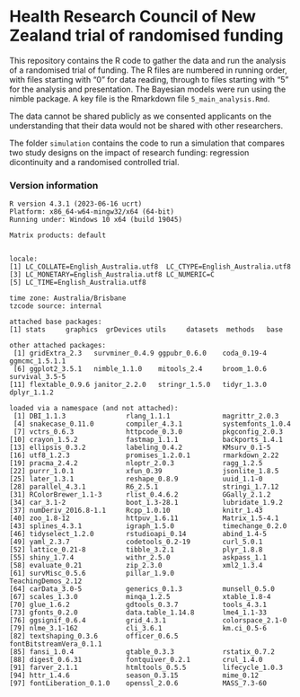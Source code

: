 # Health Research Council of New Zealand trial of randomised funding

This repository contains the R code to gather the data and run the analysis of a randomised trial of funding. The R files are numbered in running order, with files starting with “0” for data reading, through to files starting with “5” for the analysis and presentation. The Bayesian models were run using the nimble package. A key file is the Rmarkdown file `5_main_analysis.Rmd`.

The data cannot be shared publicly as we consented applicants on the understanding that their data would not be shared with other researchers.

The folder `simulation` contains the code to run a simulation that compares two study designs on the impact of research funding: regression dicontinuity and a randomised controlled trial.

### Version information

```
R version 4.3.1 (2023-06-16 ucrt)
Platform: x86_64-w64-mingw32/x64 (64-bit)
Running under: Windows 10 x64 (build 19045)

Matrix products: default


locale:
[1] LC_COLLATE=English_Australia.utf8  LC_CTYPE=English_Australia.utf8   
[3] LC_MONETARY=English_Australia.utf8 LC_NUMERIC=C                      
[5] LC_TIME=English_Australia.utf8    

time zone: Australia/Brisbane
tzcode source: internal

attached base packages:
[1] stats     graphics  grDevices utils     datasets  methods   base     

other attached packages:
 [1] gridExtra_2.3   survminer_0.4.9 ggpubr_0.6.0    coda_0.19-4     ggmcmc_1.5.1.1 
 [6] ggplot2_3.5.1   nimble_1.1.0    mitools_2.4     broom_1.0.6     survival_3.5-5 
[11] flextable_0.9.6 janitor_2.2.0   stringr_1.5.0   tidyr_1.3.0     dplyr_1.1.2    

loaded via a namespace (and not attached):
 [1] DBI_1.1.3               rlang_1.1.1             magrittr_2.0.3         
 [4] snakecase_0.11.0        compiler_4.3.1          systemfonts_1.0.4      
 [7] vctrs_0.6.3             httpcode_0.3.0          pkgconfig_2.0.3        
[10] crayon_1.5.2            fastmap_1.1.1           backports_1.4.1        
[13] ellipsis_0.3.2          labeling_0.4.2          KMsurv_0.1-5           
[16] utf8_1.2.3              promises_1.2.0.1        rmarkdown_2.22         
[19] pracma_2.4.2            nloptr_2.0.3            ragg_1.2.5             
[22] purrr_1.0.1             xfun_0.39               jsonlite_1.8.5         
[25] later_1.3.1             reshape_0.8.9           uuid_1.1-0             
[28] parallel_4.3.1          R6_2.5.1                stringi_1.7.12         
[31] RColorBrewer_1.1-3      rlist_0.4.6.2           GGally_2.1.2           
[34] car_3.1-2               boot_1.3-28.1           lubridate_1.9.2        
[37] numDeriv_2016.8-1.1     Rcpp_1.0.10             knitr_1.43             
[40] zoo_1.8-12              httpuv_1.6.11           Matrix_1.5-4.1         
[43] splines_4.3.1           igraph_1.5.0            timechange_0.2.0       
[46] tidyselect_1.2.0        rstudioapi_0.14         abind_1.4-5            
[49] yaml_2.3.7              codetools_0.2-19        curl_5.0.1             
[52] lattice_0.21-8          tibble_3.2.1            plyr_1.8.8             
[55] shiny_1.7.4             withr_2.5.0             askpass_1.1            
[58] evaluate_0.21           zip_2.3.0               xml2_1.3.4             
[61] survMisc_0.5.6          pillar_1.9.0            TeachingDemos_2.12     
[64] carData_3.0-5           generics_0.1.3          munsell_0.5.0          
[67] scales_1.3.0            minqa_1.2.5             xtable_1.8-4           
[70] glue_1.6.2              gdtools_0.3.7           tools_4.3.1            
[73] gfonts_0.2.0            data.table_1.14.8       lme4_1.1-33            
[76] ggsignif_0.6.4          grid_4.3.1              colorspace_2.1-0       
[79] nlme_3.1-162            cli_3.6.1               km.ci_0.5-6            
[82] textshaping_0.3.6       officer_0.6.5           fontBitstreamVera_0.1.1
[85] fansi_1.0.4             gtable_0.3.3            rstatix_0.7.2          
[88] digest_0.6.31           fontquiver_0.2.1        crul_1.4.0             
[91] farver_2.1.1            htmltools_0.5.5         lifecycle_1.0.3        
[94] httr_1.4.6              season_0.3.15           mime_0.12              
[97] fontLiberation_0.1.0    openssl_2.0.6           MASS_7.3-60 
```

